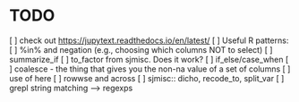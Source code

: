 # TODO


[ ] check out https://jupytext.readthedocs.io/en/latest/
[ ] Useful R patterns:
    [ ] %in% and negation (e.g., choosing which columns NOT to select)
    [ ] summarize_if
    [ ] to_factor from sjmisc. Does it work?
    [ ] if_else/case_when
    [ ] coalesce - the thing that gives you the non-na value of a set of columns
    [ ] use of here
    [ ] rowwse and across
    [ ] sjmisc::  dicho, recode_to, split_var
    [ ] grepl string matching --> regexps

